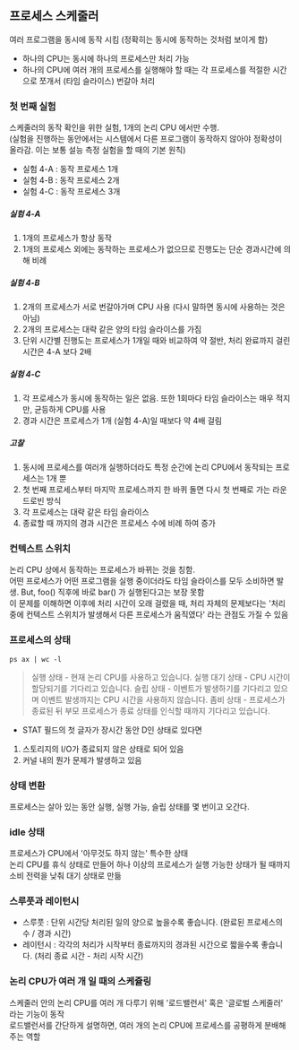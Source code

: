 ## 프로세스 스케줄러
여러 프로그램을 동시에 동작 시킴 (정확히는 동시에 동작하는 것처럼 보이게 함)  
- 하나의 CPU는 동시에 하나의 프로세스만 처리 가능
- 하나의 CPU에 여러 개의 프로세스를 실행해야 할 때는 각 프로세스를 적절한 시간으로 쪼개서 (타임 슬라이스) 번갈아 처리

### 첫 번째 실험
스케줄러의 동작 확인을 위한 실험, 1개의 논리 CPU 에서만 수행.  
(실험을 진행하는 동안에서는 시스템에서 다른 프로그램이 동작하지 않아야 정확성이 올라감. 이는 보통 설능 측정 실험을 할 때의 기본 원칙)
- 실험 4-A : 동작 프로세스 1개
- 실험 4-B : 동작 프로세스 2개
- 실험 4-C : 동작 프로세스 3개

##### 실험 4-A
1. 1개의 프로세스가 항상 동작
2. 1개의 프로세스 외에는 동작하는 프로세스가 없으므로 진행도는 단순 경과시간에 의해 비례  

##### 실험 4-B
1. 2개의 프로세스가 서로 번갈아가며 CPU 사용 (다시 말하면 동시에 사용하는 것은 아님)
2. 2개의 프로세스는 대략 같은 양의 타임 슬라이스를 가짐
3. 단위 시간별 진행도는 프로세스가 1개일 때와 비교하여 약 절반, 처리 완료까지 걸린 시간은 4-A 보다 2배  

##### 실험 4-C
1. 각 프로세스가 동시에 동작하는 일은 없음. 또한 1회마다 타임 슬라이스는 매우 적지만, 균등하게 CPU를 사용
2. 경과 시간은 프로세스가 1개 (실험 4-A)일 때보다 약 4배 걸림

##### 고찰
1. 동시에 프로세스를 여러개 실행하더라도 특정 순간에 논리 CPU에서 동작되는 프로세스는 1개 뿐
2. 첫 번째 프로세스부터 마지막 프로세스까지 한 바퀴 돌면 다시 첫 번째로 가는 라운드로빈 방식
3. 각 프로세스는 대략 같은 타임 슬라이스
4. 종료할 때 까지의 경과 시간은 프로세스 수에 비례 하여 증가  

### 컨텍스트 스위치
논리 CPU 상에서 동작하는 프로세스가 바뀌는 것을 칭함.  
어떤 프로세스가 어떤 프로그램을 실행 중이더라도 타임 슬라이스를 모두 소비하면 발생. But, foo() 직후에 바로 bar() 가 실행된다고는 보장 못함  
이 문제를 이해하면 이후에 처리 시간이 오래 걸렸을 때, 처리 자체의 문제보다는 '처리 중에 컨텍스트 스위치가 발생해서 다른 프로세스가 움직였다' 라는 관점도 가질 수 있음

### 프로세스의 상태
<pre><code>ps ax | wc -l</code></pre>  

> 실행 상태 - 현재 논리 CPU를 사용하고 있습니다.
> 실행 대기 상태 - CPU 시간이 할당되기를 기다리고 있습니다.
> 슬립 상태 - 이벤트가 발생하기를 기다리고 있으며 이벤트 발생까지는 CPU 시간을 사용하지 않습니다.
> 좀비 상태 - 프로세스가 종료된 뒤 부모 프로세스가 종료 상태를 인식할 때까지 기다리고 있습니다.

- STAT 필드의 첫 글자가 장시간 동안 D인 상태로 있다면
1. 스토리지의 I/O가 종료되지 않은 상태로 되어 있음
2. 커널 내의 뭔가 문제가 발생하고 있음

### 상태 변환
프로세스는 살아 있는 동안 실행, 실행 가능, 슬립 상태를 몇 번이고 오간다.

### idle 상태
프로세스가 CPU에서 '아무것도 하지 않는' 특수한 상태  
논리 CPU를 휴식 상태로 만들어 하나 이상의 프로세스가 실행 가능한 상태가 될 때까지 소비 전력을 낮춰 대기 상태로 만듦

### 스루풋과 레이턴시
- 스루풋 : 단위 시간당 처리된 일의 양으로 높을수록 좋습니다. (완료된 프로세스의 수 / 경과 시간)
- 레이턴시 : 각각의 처리가 시작부터 종료까지의 경과된 시간으로 짧을수록 좋습니다. (처리 종료 시간 - 처리 시작 시간)

### 논리 CPU가 여러 개 일 때의 스케쥴링
스케줄러 안의 논리 CPU를 여러 개 다루기 위해 '로드밸런서' 혹은 '글로벌 스케줄러' 라는 기능이 동작  
로드밸런서를 간단하게 설명하면, 여러 개의 논리 CPU에 프로세스를 공평하게 분배해주는 역할



